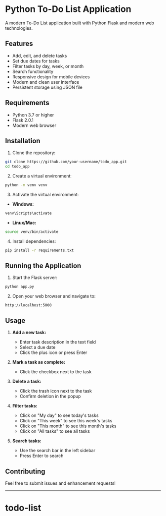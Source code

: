 
# Python To-Do List Application

A modern To-Do List application built with Python Flask and modern web technologies.

## Features

- Add, edit, and delete tasks  
- Set due dates for tasks  
- Filter tasks by day, week, or month  
- Search functionality  
- Responsive design for mobile devices  
- Modern and clean user interface  
- Persistent storage using JSON file

## Requirements

- Python 3.7 or higher  
- Flask 2.0.1  
- Modern web browser

## Installation

1. Clone the repository:

```bash
git clone https://github.com/your-username/todo_app.git
cd todo_app
````

2. Create a virtual environment:

```bash
python -m venv venv
```

3. Activate the virtual environment:

* **Windows:**

```bash
venv\Scripts\activate
```

* **Linux/Mac:**

```bash
source venv/bin/activate
```

4. Install dependencies:

```bash
pip install -r requirements.txt
```

## Running the Application

1. Start the Flask server:

```bash
python app.py
```

2. Open your web browser and navigate to:

```
http://localhost:5000
```

## Usage

1. **Add a new task:**

   * Enter task description in the text field
   * Select a due date
   * Click the plus icon or press Enter

2. **Mark a task as complete:**

   * Click the checkbox next to the task

3. **Delete a task:**

   * Click the trash icon next to the task
   * Confirm deletion in the popup

4. **Filter tasks:**

   * Click on "My day" to see today's tasks
   * Click on "This week" to see this week's tasks
   * Click on "This month" to see this month's tasks
   * Click on "All tasks" to see all tasks

5. **Search tasks:**

   * Use the search bar in the left sidebar
   * Press Enter to search

## Contributing

Feel free to submit issues and enhancement requests!

---

# todo-list

